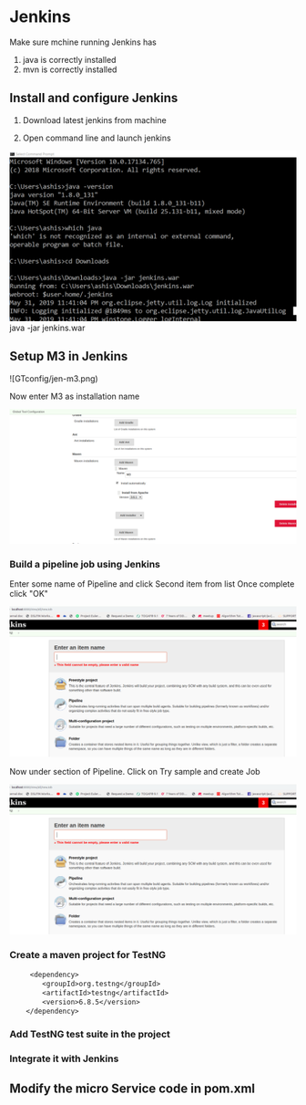 
# Jenkins

Make sure mchine running Jenkins has 
1. java is correctly installed
1. mvn is correctly installed

## Install and configure Jenkins

1. Download latest jenkins from machine

1. Open command line and launch jenkins

![Launch](images/jen-1.PNG)
      java -jar jenkins.war
      
## Setup M3 in Jenkins

![GTconfig/jen-m3.png)

Now enter M3 as installation name

![M3config](images/jen-con-m3.png)

### Build a pipeline job using Jenkins

Enter some name of Pipeline and click Second item from list
Once complete click "OK"

![M3config](images/jen-pipeline.png)

Now under section of Pipeline. Click on Try sample and create Job

![Jobconfig](images/jen-pipeline.png)

### Create a maven project for TestNG

   		 <dependency>
			<groupId>org.testng</groupId>
			<artifactId>testng</artifactId>
			<version>6.8.5</version>
		</dependency>
    
### Add TestNG test suite in the project
### Integrate it with Jenkins

## Modify the micro Service code in pom.xml
		
